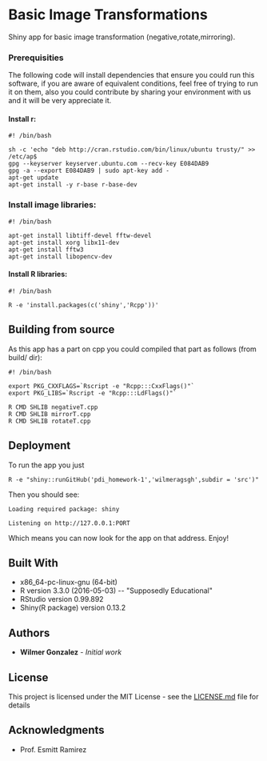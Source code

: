# Basic Image Transformations
Shiny app for basic image transformation (negative,rotate,mirroring).

### Prerequisities

The following code will install dependencies that ensure you could run this software, if you are aware of equivalent conditions, feel free of trying to run it on them, also you could contribute by sharing your environment with us and it will be very appreciate it. 

#### Install r:
```
#! /bin/bash

sh -c 'echo "deb http://cran.rstudio.com/bin/linux/ubuntu trusty/" >> /etc/ap$
gpg --keyserver keyserver.ubuntu.com --recv-key E084DAB9
gpg -a --export E084DAB9 | sudo apt-key add -
apt-get update
apt-get install -y r-base r-base-dev
```

### Install image libraries:
```
#! /bin/bash

apt-get install libtiff-devel fftw-devel
apt-get install xorg libx11-dev
apt-get install fftw3 
apt-get install libopencv-dev

```

#### Install R libraries:
```
#! /bin/bash

R -e 'install.packages(c('shiny','Rcpp'))'
```
## Building from source

As this app has a part on cpp you could compiled that part as follows (from build/ dir):

```
#! /bin/bash

export PKG_CXXFLAGS=`Rscript -e "Rcpp:::CxxFlags()"`
export PKG_LIBS=`Rscript -e "Rcpp:::LdFlags()"`

R CMD SHLIB negativeT.cpp
R CMD SHLIB mirrorT.cpp
R CMD SHLIB rotateT.cpp
```


## Deployment

To run the app you just
```
R -e "shiny::runGitHub('pdi_homework-1','wilmeragsgh',subdir = 'src')"
```
Then you should see:
```
Loading required package: shiny

Listening on http://127.0.0.1:PORT

```
Which means you can now look for the app on that address. Enjoy!

## Built With

* x86_64-pc-linux-gnu (64-bit)
* R version 3.3.0 (2016-05-03) -- "Supposedly Educational"
* RStudio version 0.99.892
* Shiny(R package) version 0.13.2

## Authors

* **Wilmer Gonzalez** - *Initial work*

## License

This project is licensed under the MIT License - see the [LICENSE.md](LICENSE.md) file for details

## Acknowledgments

* Prof. Esmitt Ramirez
